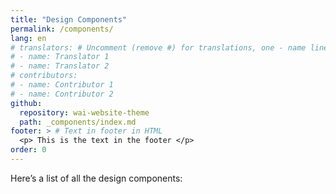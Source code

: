 ```yaml
---
title: "Design Components"
permalink: /components/
lang: en
# translators: # Uncomment (remove #) for translations, one - name line per translator.
# - name: Translator 1
# - name: Translator 2
# contributors:
# - name: Contributor 1
# - name: Contributor 2
github:
  repository: wai-website-theme
  path: _components/index.md
footer: > # Text in footer in HTML
  <p> This is the text in the footer </p>
order: 0
---
```


Here’s a list of all the design components: